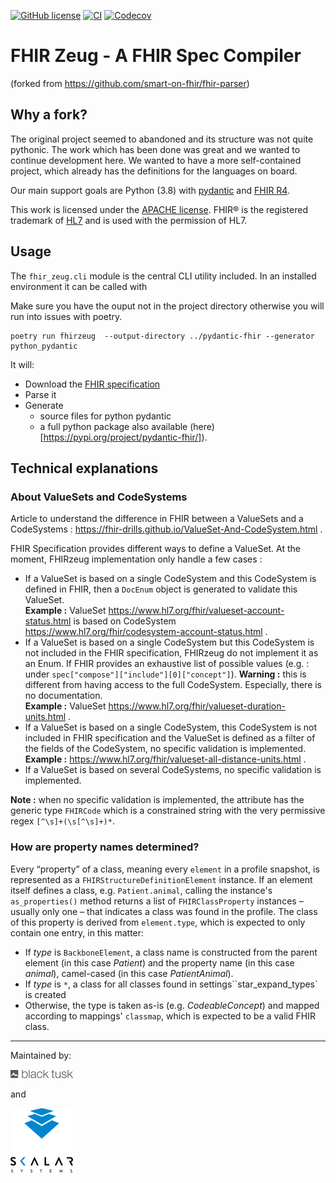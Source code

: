 [![GitHub license](https://img.shields.io/github/license/skalarsystems/fhirzeug.svg)](./LICENSE.txt)
[![CI](https://github.com/skalarsystems/fhirzeug/workflows/CI/badge.svg)](https://github.com/skalarsystems/fhirzeug/actions?query=workflow%3ACI)
[![Codecov](https://codecov.io/gh/skalarsystems/fhirzeug/branch/master/graphs/badge.svg?branch=master)](https://codecov.io/gh/skalarsystems/fhirzeug/branch/master)

# FHIR Zeug - A FHIR Spec Compiler

(forked from https://github.com/smart-on-fhir/fhir-parser)

## Why a fork?

The original project seemed to abandoned and its structure was not quite pythonic. The work which
has been done was great and we wanted to continue development here. We wanted to have a more
self-contained project, which already has the definitions for the languages on board.

Our main support goals are Python (3.8) with [pydantic](https://github.com/samuelcolvin/pydantic/)
and [FHIR R4](https://hl7.org/fhir/R4/).

This work is licensed under the [APACHE license][license].
FHIR® is the registered trademark of [HL7](http://hl7.org) and is used with the permission of HL7.

## Usage

The `fhir_zeug.cli` module is the central CLI utility included. In an installed environment it can
be called with

Make sure you have the ouput not in the project directory otherwise you will run into issues with
poetry.

```
poetry run fhirzeug  --output-directory ../pydantic-fhir --generator python_pydantic
```

It will:

- Download the [FHIR specification][fhir]
- Parse it
- Generate
  - source files for python pydantic
  - a full python package also available (here)[https://pypi.org/project/pydantic-fhir/]).

## Technical explanations

### About ValueSets and CodeSystems

Article to understand the difference in FHIR between a ValueSets and a CodeSystems : https://fhir-drills.github.io/ValueSet-And-CodeSystem.html .

FHIR Specification provides different ways to define a ValueSet. At the moment, FHIRzeug implementation only handle a few cases :

- If a ValueSet is based on a single CodeSystem and this CodeSystem is defined in FHIR, then a `DocEnum` object is generated to validate this ValueSet.  
  **Example :** ValueSet https://www.hl7.org/fhir/valueset-account-status.html is based on CodeSystem https://www.hl7.org/fhir/codesystem-account-status.html .
- If a ValueSet is based on a single CodeSystem but this CodeSystem is not included in the FHIR specification, FHIRzeug do not implement it as an Enum. If FHIR provides an exhaustive list of possible values (e.g. : under `spec["compose"]["include"][0]["concept"]`).
  **Warning :** this is different from having access to the full CodeSystem. Especially, there is no documentation.  
  **Example :** ValueSet https://www.hl7.org/fhir/valueset-duration-units.html .
- If a ValueSet is based on a single CodeSystem, this CodeSystem is not included in FHIR specification and the ValueSet is defined as a filter of the fields of the CodeSystem, no specific validation is implemented.  
  **Example :** https://www.hl7.org/fhir/valueset-all-distance-units.html .
- If a ValueSet is based on several CodeSystems, no specific validation is implemented.

**Note :** when no specific validation is implemented, the attribute has the generic type `FHIRCode` which is a constrained string with the very permissive regex `[^\s]+(\s[^\s]+)*`.

### How are property names determined?

Every “property” of a class, meaning every `element` in a profile snapshot, is represented as a `FHIRStructureDefinitionElement` instance.
If an element itself defines a class, e.g. `Patient.animal`, calling the instance's `as_properties()` method returns a list of `FHIRClassProperty` instances – usually only one – that indicates a class was found in the profile.
The class of this property is derived from `element.type`, which is expected to only contain one entry, in this matter:

- If _type_ is `BackboneElement`, a class name is constructed from the parent element (in this case _Patient_) and the property name (in this case _animal_), camel-cased (in this case _PatientAnimal_).
- If _type_ is `*`, a class for all classes found in settings``star_expand_types` is created
- Otherwise, the type is taken as-is (e.g. _CodeableConcept_) and mapped according to mappings' `classmap`, which is expected to be a valid FHIR class.

[license]: ./LICENSE.txt
[hl7]: http://hl7.org/
[fhir]: http://www.hl7.org/implement/standards/fhir/
[jinja]: http://jinja.pocoo.org/

---

Maintained by:

[![BlackTusk](.logos/blacktusk.png)](https://blacktusk.eu/)

and

[![Skalar Systems](.logos/skalar-systems.png)](https://skalarsystems.com)
